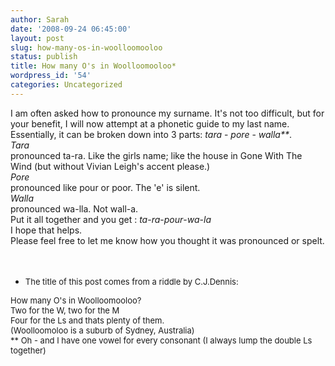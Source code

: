 ```yaml
---
author: Sarah
date: '2008-09-24 06:45:00'
layout: post
slug: how-many-os-in-woolloomooloo
status: publish
title: How many O's in Woolloomooloo*
wordpress_id: '54'
categories: Uncategorized
---
```


<div>I am often asked how to pronounce my surname. It's not too difficult, but for your benefit, I will now attempt at a phonetic guide to my last name. </div>
<div>Essentially, it can be broken down into 3 parts: <span style="font-style:italic;">tara</span> - <span style="font-style:italic;">pore</span> - <span style="font-style:italic;">walla**</span>. </div>
<div><span style="font-style:italic;">Tara</span></div>
<div>pronounced ta-ra. Like the girls name; like the house in Gone With The Wind (but without Vivian Leigh's accent please.)</div>
<div><span style="font-style:italic;">Pore</span></div>
<div>pronounced like pour or poor. The 'e' is silent.</div>
<div><span style="font-style:italic;">Walla</span></div>
<div>pronounced wa-lla. Not wall-a.</div>
<div>Put it all together and you get : <span style="font-style:italic;">ta</span>-<span style="font-style:italic;">ra</span>-<span style="font-style:italic;">pour</span>-<span style="font-style:italic;">wa</span>-<span style="font-style:italic;">la</span></div>
<div><span style="font-style:italic;">
</span></div>
<div>I hope that helps. </div>
<div>Please feel free to let me know how you thought it was pronounced or spelt.  </div>
 

* <span style="font-size:small;">The title of this post comes from a riddle by C.J.Dennis:</span>
<div><span style="font-size:small;">How many O's in Woolloomooloo?</span></div>
<div><span style="font-size:small;">Two for the W, two for the M</span></div>
<div><span style="font-size:small;">Four for the Ls and thats plenty of them.</span></div>
<div><span style="font-size:small;">(Woolloomoloo is a suburb of Sydney, Australia)</span></div>
<div><span style="font-size:13px;">
</span></div>
<div><span style="font-size:13px;">** Oh - and I have one vowel for every consonant (I always lump the double Ls together)</span></div>